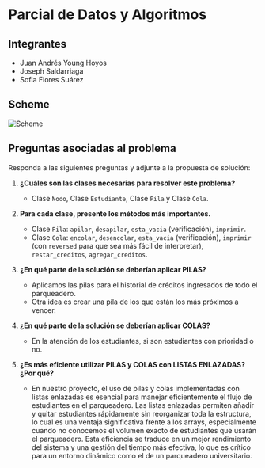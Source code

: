 # Parcial de Datos y Algoritmos

## Integrantes
- Juan Andrés Young Hoyos
- Joseph Saldarriaga
- Sofia Flores Suárez


## Scheme
![Scheme](scheme.jpg)

## Preguntas asociadas al problema

Responda a las siguientes preguntas y adjunte a la propuesta de solución:

1. **¿Cuáles son las clases necesarias para resolver este problema?**
    - Clase `Nodo`, Clase `Estudiante`, Clase `Pila` y Clase `Cola`.

2. **Para cada clase, presente los métodos más importantes.**
    - Clase `Pila`: `apilar`, `desapilar`, `esta_vacia` (verificación), `imprimir`.
    - Clase `Cola`: `encolar`, `desencolar`, `esta_vacia` (verificación), `imprimir` (con `reversed` para que sea más fácil de interpretar), `restar_creditos`, `agregar_creditos`.

3. **¿En qué parte de la solución se deberían aplicar PILAS?**
    - Aplicamos las pilas para el historial de créditos ingresados de todo el parqueadero.
    - Otra idea es crear una pila de los que están los más próximos a vencer.

4. **¿En qué parte de la solución se deberían aplicar COLAS?**
    - En la atención de los estudiantes, si son estudiantes con prioridad o no.

5. **¿Es más eficiente utilizar PILAS y COLAS con LISTAS ENLAZADAS? ¿Por qué?**
    - <p>En nuestro proyecto, el uso de pilas y colas implementadas con listas enlazadas es esencial para manejar eficientemente el flujo de estudiantes en el parqueadero. Las listas enlazadas permiten añadir y quitar estudiantes rápidamente sin reorganizar toda la estructura, lo cual es una ventaja significativa frente a los arrays, especialmente cuando no conocemos el volumen exacto de estudiantes que usarán el parqueadero. Esta eficiencia se traduce en un mejor rendimiento del sistema y una gestión del tiempo más efectiva, lo que es crítico para un entorno dinámico como el de un parqueadero universitario.</p>
